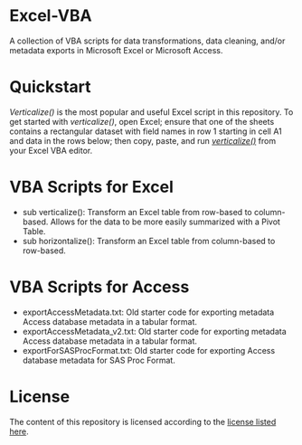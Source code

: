 # Excel-VBA
A collection of VBA scripts for data transformations, data cleaning, and/or metadata exports in Microsoft Excel or Microsoft Access.

# Quickstart
*Verticalize()* is the most popular and useful Excel script in this repository. To get started with *verticalize()*, open Excel; ensure that one of the sheets contains a rectangular dataset with field names in row 1 starting in cell A1 and data in the rows below; then copy, paste, and run [*verticalize()*](https://github.com/hbere/excel-vba/blob/master/Excel%20VBA%20Scripts/sub%20verticalize.txt) from your Excel VBA editor.

# VBA Scripts for Excel
* sub verticalize(): Transform an Excel table from row-based to column-based.  Allows for the data to be more easily summarized with a Pivot Table.
* sub horizontalize(): Transform an Excel table from column-based to row-based.

# VBA Scripts  for Access
* exportAccessMetadata.txt: Old starter code for exporting metadata Access database metadata in a tabular format.
* exportAccessMetadata_v2.txt: Old starter code for exporting metadata Access database metadata in a tabular format.
* exportForSASProcFormat.txt: Old starter code for exporting Access database metadata for SAS Proc Format.

# License
The content of this repository is licensed according to the [license listed here](https://github.com/hbere/excel-vba/blob/master/LICENSE).
